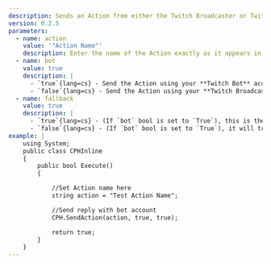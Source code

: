 ```yaml
---
description: Sends an Action from either the Twitch Broadcaster or Twitch Bot Account (denoted by *Italics* in Twitch chat)
version: 0.2.5
parameters:
  - name: action
    value: '"Action Name"'
    description: Enter the name of the Action exactly as it appears in Streamer.bot
  - name: bot
    value: true
    description: |
      - `true`{lang=cs} - Send the Action using your **Twitch Bot** account
      - `false`{lang=cs} - Send the Action using your **Twitch Broadcaster** account
  - name: fallback
    value: true
    description: |
      - `true`{lang=cs} - (If `bot` bool is set to `True`), this is the same behaviour as if you had Bot as your preferred account.
      - `false`{lang=cs} - (If `bot` bool is set to `True`), it will try to send using **only** the Bot account, and do **nothing** if it can't (i.e, not logged in).
example: |
    using System;
    public class CPHInline
    {
        public bool Execute()
        {

            //Set Action name here
            string action = "Test Action Name";

            //Send reply with bot account
            CPH.SendAction(action, true, true);

            return true;
        }
    }
---
```

